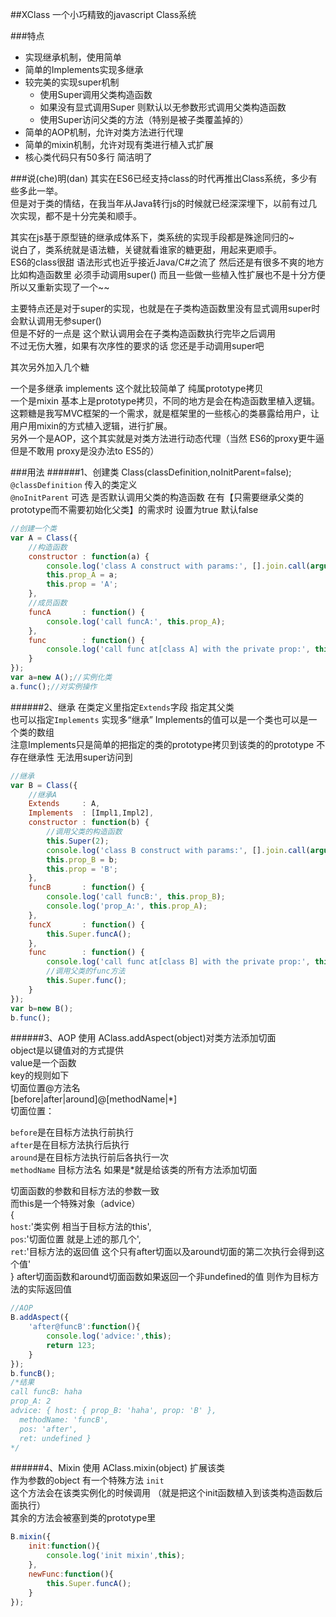 ##XClass 一个小巧精致的javascript Class系统


###特点
* 实现继承机制，使用简单
* 简单的Implements实现多继承
* 较完美的实现super机制
    - 使用Super调用父类构造函数
    - 如果没有显式调用Super 则默认以无参数形式调用父类构造函数
    - 使用Super访问父类的方法（特别是被子类覆盖掉的）
* 简单的AOP机制，允许对类方法进行代理
* 简单的mixin机制，允许对现有类进行植入式扩展
* 核心类代码只有50多行 简洁明了


###说(che)明(dan)
其实在ES6已经支持class的时代再推出Class系统，多少有些多此一举。  
但是对于类的情结，在我当年从Java转行js的时候就已经深深埋下，以前有过几次实现，都不是十分完美和顺手。  

其实在js基于原型链的继承成体系下，类系统的实现手段都是殊途同归的~  
说白了，类系统就是语法糖，关键就看谁家的糖更甜，用起来更顺手。  
ES6的class很甜 语法形式也近乎接近Java/C#之流了 然后还是有很多不爽的地方  
比如构造函数里 必须手动调用super() 而且一些做一些植入性扩展也不是十分方便  
所以又重新实现了一个~~   

主要特点还是对于super的实现，也就是在子类构造函数里没有显式调用super时会默认调用无参super()  
但是不好的一点是 这个默认调用会在子类构造函数执行完毕之后调用  
不过无伤大雅，如果有次序性的要求的话 您还是手动调用super吧  

其次另外加入几个糖   

一个是多继承 implements 这个就比较简单了 纯属prototype拷贝  
一个是mixin 基本上是prototype拷贝，不同的地方是会在构造函数里植入逻辑。  
这颗糖是我写MVC框架的一个需求，就是框架里的一些核心的类暴露给用户，让用户用mixin的方式植入逻辑，进行扩展。  
另外一个是AOP，这个其实就是对类方法进行动态代理（当然 ES6的proxy更牛逼 但是不敢用 proxy是没办法to ES5的）  


###用法
######1、创建类
Class(classDefinition,noInitParent=false);   
`@classDefinition` 传入的类定义  
 `@noInitParent` 可选 是否默认调用父类的构造函数 在有【只需要继承父类的prototype而不需要初始化父类】的需求时 设置为true 默认false

```javascript
//创建一个类
var A = Class({
    //构造函数
    constructor : function(a) {
        console.log('class A construct with params:', [].join.call(arguments, ','));
        this.prop_A = a;
        this.prop = 'A';
    },
    //成员函数
    funcA       : function() {
        console.log('call funcA:', this.prop_A);
    },
    func        : function() {
        console.log('call func at[class A] with the private prop:', this.prop)
    }
});
var a=new A();//实例化类
a.func();//对实例操作

```
######2、继承
在类定义里指定`Extends`字段 指定其父类  
也可以指定`Implements` 实现多“继承” Implements的值可以是一个类也可以是一个类的数组  
注意Implements只是简单的把指定的类的prototype拷贝到该类的的prototype 不存在继承性 无法用super访问到  

```javascript
//继承
var B = Class({
    //继承A
    Extends     : A,
    Implements  : [Impl1,Impl2],
    constructor : function(b) {
        //调用父类的构造函数
        this.Super(2);
        console.log('class B construct with params:', [].join.call(arguments, ','));
        this.prop_B = b;
        this.prop = 'B';
    },
    funcB       : function() {
        console.log('call funcB:', this.prop_B);
        console.log('prop_A:', this.prop_A);
    },
    funcX       : function() {
        this.Super.funcA();
    },
    func        : function() {
        console.log('call func at[class B] with the private prop:', this.prop)
        //调用父类的func方法
        this.Super.func();
    }
});
var b=new B();
b.func();
```
######3、AOP
使用 AClass.addAspect(object)对类方法添加切面  
object是以键值对的方式提供  
value是一个函数  
key的规则如下  
切面位置@方法名  
[before|after|around]@[methodName|*]  
切面位置：  

`before`是在目标方法执行前执行  
`after`是在目标方法执行后执行   
`around`是在目标方法执行前后各执行一次  
`methodName` 目标方法名 如果是*就是给该类的所有方法添加切面  

切面函数的参数和目标方法的参数一致  
而this是一个特殊对象（advice）  
{  
   `host`:'类实例 相当于目标方法的this',  
   `pos`:'切面位置 就是上述的那几个',  
   `ret`:'目标方法的返回值 这个只有after切面以及around切面的第二次执行会得到这个值'  
}
after切面函数和around切面函数如果返回一个非undefined的值 则作为目标方法的实际返回值  

```javascript
//AOP
B.addAspect({
    'after@funcB':function(){
        console.log('advice:',this);
        return 123;
    }
});
b.funcB();
/*结果
call funcB: haha
prop_A: 2
advice: { host: { prop_B: 'haha', prop: 'B' },
  methodName: 'funcB',
  pos: 'after',
  ret: undefined }
*/
```
######4、Mixin
使用 AClass.mixin(object) 扩展该类  
作为参数的object 有一个特殊方法 `init`   
这个方法会在该类实例化的时候调用 （就是把这个init函数植入到该类构造函数后面执行）  
其余的方法会被塞到类的prototype里  

```javascript
B.mixin({
    init:function(){
        console.log('init mixin',this);
    },
    newFunc:function(){
        this.Super.funcA();
    }
});
```
